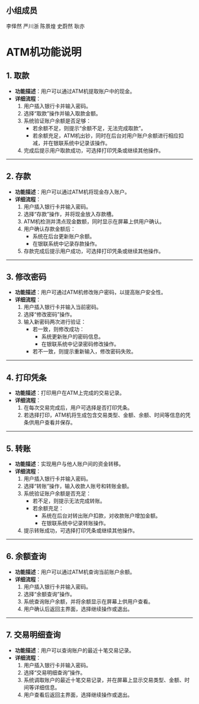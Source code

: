 ## 小组成员
李怿然 严川浙 陈景煌 史蔚然 耿亦 
# ATM机功能说明

## 1. 取款
- **功能描述**：用户可以通过ATM机提取账户中的现金。
- **详细流程**：
  1. 用户插入银行卡并输入密码。
  2. 选择“取款”操作并输入取款金额。
  3. 系统验证账户余额是否足够：
     - 若余额不足，则提示“余额不足，无法完成取款”。
     - 若余额充足，ATM机出钞，同时在后台对用户账户余额进行相应扣减，并在银联系统中记录该操作。
  4. 完成后提示用户取款成功，可选择打印凭条或继续其他操作。

---

## 2. 存款
- **功能描述**：用户可以通过ATM机将现金存入账户。
- **详细流程**：
  1. 用户插入银行卡并输入密码。
  2. 选择“存款”操作，并将现金放入存款槽。
  3. ATM机检测并清点现金数额，同时显示在屏幕上供用户确认。
  4. 用户确认存款金额后：
     - 系统在后台更新账户余额。
     - 在银联系统中记录存款操作。
  5. 存款完成后提示用户成功，可选择打印凭条或继续其他操作。

---

## 3. 修改密码
- **功能描述**：用户可通过ATM机修改账户密码，以提高账户安全性。
- **详细流程**：
  1. 用户插入银行卡并输入当前密码。
  2. 选择“修改密码”操作。
  3. 输入新密码两次进行验证：
     - 若一致，则修改成功：
       - 系统更新账户的密码信息。
       - 在银联系统中记录密码修改操作。
     - 若不一致，则提示重新输入，修改密码失败。

---

## 4. 打印凭条
- **功能描述**：打印用户在ATM上完成的交易记录。
- **详细流程**：
  1. 在每次交易完成后，用户可选择是否打印凭条。
  2. 若选择打印，ATM机将生成包含交易类型、金额、余额、时间等信息的凭条供用户查看并保存。

---

## 5. 转账
- **功能描述**：实现用户与他人账户间的资金转移。
- **详细流程**：
  1. 用户插入银行卡并输入密码。
  2. 选择“转账”操作，输入收款人账号和转账金额。
  3. 系统验证账户余额是否充足：
     - 若不足，则提示无法完成转账。
     - 若余额充足：
       - 系统在后台对转出账户扣款，对收款账户增加金额。
       - 在银联系统中记录转账操作。
  4. 提示转账成功，可选择打印凭条或继续其他操作。

---

## 6. 余额查询
- **功能描述**：用户可以通过ATM机查询当前账户余额。
- **详细流程**：
  1. 用户插入银行卡并输入密码。
  2. 选择“余额查询”操作。
  3. 系统查询账户余额，并将余额显示在屏幕上供用户查看。
  4. 用户确认后返回主界面，选择继续操作或退出。

---

## 7. 交易明细查询
- **功能描述**：用户可以查询账户的最近十笔交易记录。
- **详细流程**：
  1. 用户插入银行卡并输入密码。
  2. 选择“交易明细查询”操作。
  3. 系统调取账户的最近十笔交易记录，并在屏幕上显示交易类型、金额、时间等详细信息。
  4. 用户查看后返回主界面，选择继续操作或退出。
